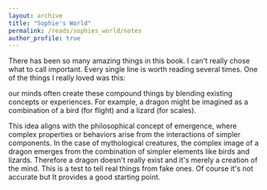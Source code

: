 ```yaml
---
layout: archive
title: "Sophie's World"
permalink: /reads/sophies_world/notes
author_profile: true
---
```



There has been so many amazing things in this book. I can't really chose what to call important. Every single line is worth reading several times. One of the things I really loved was this:

our minds often create these compound things by blending existing concepts or experiences. For example, a dragon might be imagined as a combination of a bird (for flight) and a lizard (for scales).

This idea aligns with the philosophical concept of emergence, where complex properties or behaviors arise from the interactions of simpler components. In the case of mythological creatures, the complex image of a dragon emerges from the combination of simpler elements like birds and lizards. Therefore a dragon doesn't really exist and it's merely a creation of the mind. This is a test to tell real things from fake ones. Of course it's not accurate but It provides a good starting point. 


